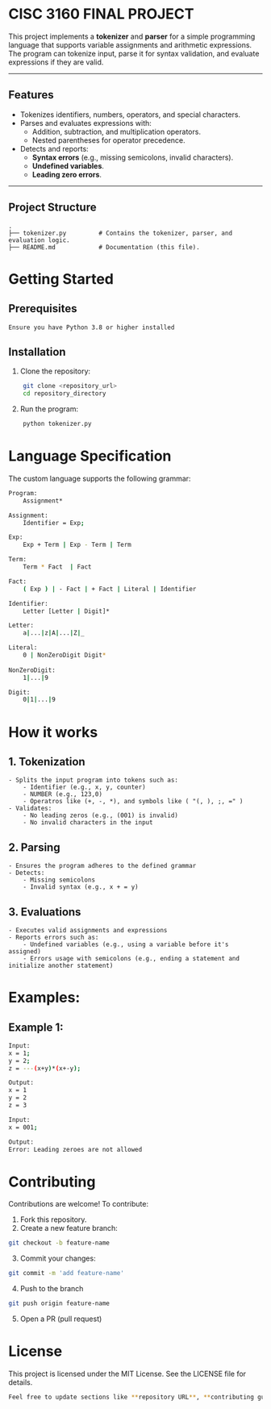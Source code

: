 # **CISC 3160 FINAL PROJECT**

This project implements a **tokenizer** and **parser** for a simple programming language that supports variable assignments and arithmetic expressions. The program can tokenize input, parse it for syntax validation, and evaluate expressions if they are valid.

---

## **Features**

- Tokenizes identifiers, numbers, operators, and special characters.
- Parses and evaluates expressions with:
  - Addition, subtraction, and multiplication operators.
  - Nested parentheses for operator precedence.
- Detects and reports:
  - **Syntax errors** (e.g., missing semicolons, invalid characters).
  - **Undefined variables**.
  - **Leading zero errors**.

---

## **Project Structure**

```plaintext
.
├── tokenizer.py         # Contains the tokenizer, parser, and evaluation logic.
├── README.md            # Documentation (this file).
```


# Getting Started
## Prerequisites
    Ensure you have Python 3.8 or higher installed

## Installation
1. Clone the repository:
```Bash
    git clone <repository_url>
    cd repository_directory
```
2. Run the program:
```Bash
    python tokenizer.py
```

# Language Specification
The custom language supports the following grammar:
```Bash
Program:
    Assignment*

Assignment:
    Identifier = Exp;

Exp: 
    Exp + Term | Exp - Term | Term

Term:
    Term * Fact  | Fact

Fact:
    ( Exp ) | - Fact | + Fact | Literal | Identifier

Identifier:
    Letter [Letter | Digit]*

Letter:
    a|...|z|A|...|Z|_

Literal:
    0 | NonZeroDigit Digit*
        
NonZeroDigit:
    1|...|9

Digit:
    0|1|...|9
```

# How it works
## 1. Tokenization
    - Splits the input program into tokens such as:
        - Identifier (e.g., x, y, counter)
        - NUMBER (e.g., 123,0)
        - Operatros like (+, -, *), and symbols like ( "(, ), ;, =" )
    - Validates:
        - No leading zeros (e.g., (001) is invalid)
        - No invalid characters in the input
## 2. Parsing
    - Ensures the program adheres to the defined grammar
    - Detects:
        - Missing semicolons
        - Invalid syntax (e.g., x + = y)

## 3. Evaluations
    - Executes valid assignments and expressions
    - Reports errors such as:
        - Undefined variables (e.g., using a variable before it's assigned)
        - Errors usage with semicolons (e.g., ending a statement and initialize another statement)

# Examples:
## Example 1:
```Bash
Input:
x = 1; 
y = 2; 
z = ---(x+y)*(x+-y);

Output:
x = 1
y = 2
z = 3
```

```Bash
Input:
x = 001;

Output:
Error: Leading zeroes are not allowed
```

# Contributing
Contributions are welcome! To contribute:
1. Fork this repository.
2. Create a new feature branch:
```Bash
git checkout -b feature-name
```
3. Commit your changes:
```Bash
git commit -m 'add feature-name'
```
4. Push to the branch
```Bash
git push origin feature-name
```
5. Open a PR (pull request)

# License
This project is licensed under the MIT License. See the LICENSE file for details.
```Bash
Feel free to update sections like **repository URL**, **contributing guidelines**, or **license** based on your project details. Let me know if you need further refinements!
```


